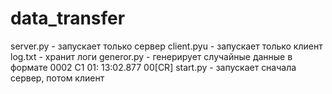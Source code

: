 # data_transfer
server.py - запускает только сервер
client.pyu - запускает только клиент
log.txt - хранит логи
generor.py - генерирует случайные данные в формате 0002 C1 01: 13:02.877 00[CR]
start.py - запускает сначала сервер, потом клиент
